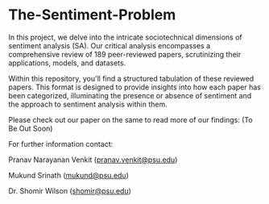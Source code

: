 # The-Sentiment-Problem
In this project, we delve into the intricate sociotechnical dimensions of sentiment analysis (SA). Our critical analysis encompasses a comprehensive review of 189 peer-reviewed papers, scrutinizing their applications, models, and datasets.

Within this repository, you'll find a structured tabulation of these reviewed papers. This format is designed to provide insights into how each paper has been categorized, illuminating the presence or absence of sentiment and the approach to sentiment analysis within them.

Please check out our paper on the same to read more of our findings:
(To Be Out Soon)

For further information contact:

Pranav Narayanan Venkit (pranav.venkit@psu.edu)

Mukund Srinath (mukund@psu.edu)

Dr. Shomir Wilson (shomir@psu.edu)

